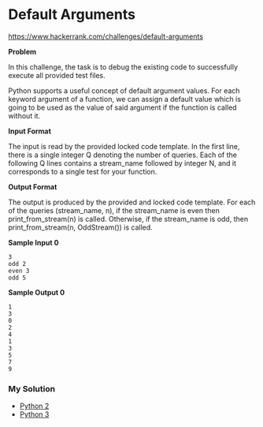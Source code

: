 # Default Arguments

https://www.hackerrank.com/challenges/default-arguments

**Problem**

In this challenge, the task is to debug the existing code to successfully execute all provided test files.  

Python supports a useful concept of default argument values. 
For each keyword argument of a function, we can assign a default value which is going to be used as the value of said argument if the function is called without it. 

**Input Format**

The input is read by the provided locked code template. 
In the first line, there is a single integer Q denoting the number of queries. 
Each of the following Q lines contains a stream_name followed by integer N, and it corresponds to a single test for your function.

**Output Format**

The output is produced by the provided and locked code template. 
For each of the queries (stream_name, n), if the stream_name is even then print_from_stream(n) is called. 
Otherwise, if the stream_name is odd, then print_from_stream(n, OddStream()) is called.

**Sample Input 0**

```
3
odd 2
even 3
odd 5
```

**Sample Output 0**

```
1
3
0
2
4
1
3
5
7
9
```

### My Solution

- [Python 2](python2.py)
- [Python 3](python3.py)